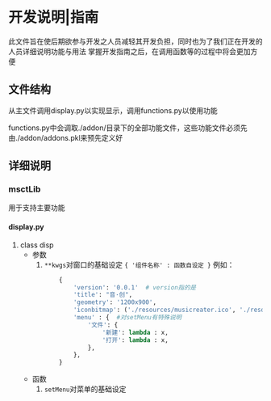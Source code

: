 
#   开发说明\|指南

此文件旨在使后期欲参与开发之人员减轻其开发负担，同时也为了我们正在开发的人员详细说明功能与用法
掌握开发指南之后，在调用函数等的过程中将会更加方便

##  文件结构

从主文件调用display.py以实现显示，调用functions.py以使用功能

functions.py中会调取./addon/目录下的全部功能文件，这些功能文件必须先由./addon/addons.pkl来预先定义好

## 详细说明

### msctLib

用于支持主要功能

#### display.py

1.  class disp
    -   参数
        1.  `**kwgs`对窗口的基础设定
            `{ '组件名称' : 函数自设定 }`
            例如：
            ```python
                {
                    'version': '0.0.1'  # version指的是
                    'title': "音·创",
                    'geometry': '1200x900',
                    'iconbitmap': ('./resources/musicreater.ico', './resources/musicreater.ico'),
                    'menu' : {  #对setMenu有特殊说明
                        '文件': {
                            '新建': lambda : x,
                            '打开': lambda : x,
                        },
                    },
                }
            ```
    -   函数
        1.  `setMenu`对菜单的基础设定
